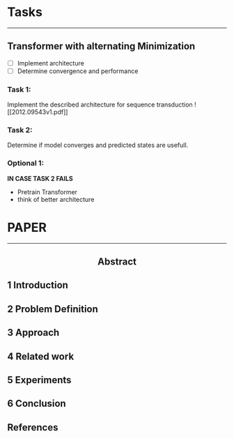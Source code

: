 




# Tasks
---
## Transformer with alternating Minimization
- [ ] Implement architecture
- [ ] Determine convergence and performance

### Task 1:
Implement the described architecture for sequence transduction
![[2012.09543v1.pdf]]
### Task 2:
Determine if model converges and predicted states are usefull. 

### Optional 1:
**IN CASE TASK 2 FAILS**
- Pretrain Transformer
- think of better architecture




# PAPER 
---
<h2 align="center">Abstract</h2>

## 1 Introduction

## 2 Problem Definition

## 3 Approach

## 4 Related work

## 5 Experiments

## 6 Conclusion

## References

